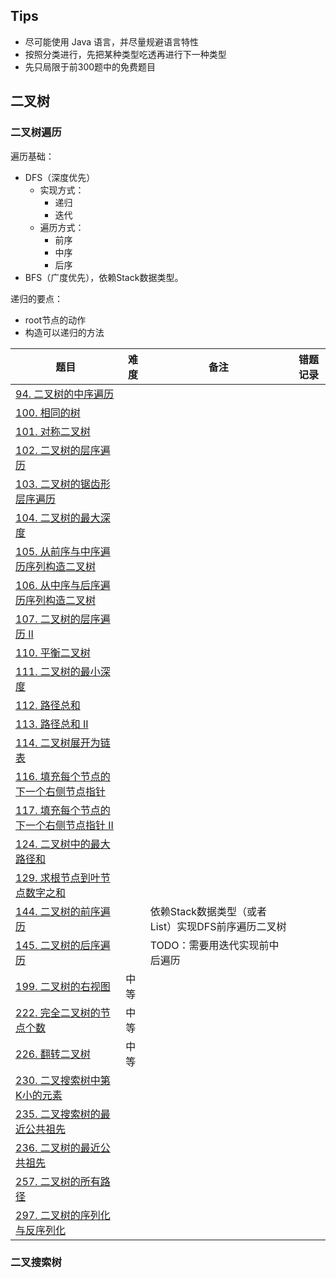 ## Tips

- 尽可能使用 Java 语言，并尽量规避语言特性
- 按照分类进行，先把某种类型吃透再进行下一种类型
- 先只局限于前300题中的免费题目

## 二叉树

### 二叉树遍历

遍历基础：
- DFS（深度优先）
    - 实现方式：
        - 递归
        - 迭代
    - 遍历方式：
        - 前序
        - 中序
        - 后序
- BFS（广度优先），依赖Stack数据类型。

递归的要点：
- root节点的动作
- 构造可以递归的方法

| 题目 | 难度 | 备注 | 错题记录 |
| --- | --- | --- | --- |
| [94. 二叉树的中序遍历](https://leetcode-cn.com/problems/binary-tree-inorder-traversal/) | | |
| [100. 相同的树](https://leetcode-cn.com/problems/same-tree/) | | |
| [101. 对称二叉树](https://leetcode-cn.com/problems/symmetric-tree/) | | |
| [102. 二叉树的层序遍历](https://leetcode-cn.com/problems/binary-tree-level-order-traversal/) | | |
| [103. 二叉树的锯齿形层序遍历](https://leetcode-cn.com/problems/binary-tree-zigzag-level-order-traversal/) | | |
| [104. 二叉树的最大深度](https://leetcode-cn.com/problems/maximum-depth-of-binary-tree/) | | |
| [105. 从前序与中序遍历序列构造二叉树](https://leetcode-cn.com/problems/construct-binary-tree-from-preorder-and-inorder-traversal/) | | |
| [106. 从中序与后序遍历序列构造二叉树](https://leetcode-cn.com/problems/construct-binary-tree-from-inorder-and-postorder-traversal/) | | |
| [107. 二叉树的层序遍历 II](https://leetcode-cn.com/problems/binary-tree-level-order-traversal-ii/) | | |
| [110. 平衡二叉树](https://leetcode-cn.com/problems/balanced-binary-tree/) | | |
| [111. 二叉树的最小深度](https://leetcode-cn.com/problems/minimum-depth-of-binary-tree/) | | |
| [112. 路径总和](https://leetcode-cn.com/problems/path-sum/) | | |
| [113. 路径总和 II](https://leetcode-cn.com/problems/path-sum-ii/) | | |
| [114. 二叉树展开为链表](https://leetcode-cn.com/problems/flatten-binary-tree-to-linked-list/) | | |
| [116. 填充每个节点的下一个右侧节点指针](https://leetcode-cn.com/problems/populating-next-right-pointers-in-each-node/) | | |
| [117. 填充每个节点的下一个右侧节点指针 II](https://leetcode-cn.com/problems/populating-next-right-pointers-in-each-node-ii/) | | |
| [124. 二叉树中的最大路径和](https://leetcode-cn.com/problems/binary-tree-maximum-path-sum/) | | |
| [129. 求根节点到叶节点数字之和](https://leetcode-cn.com/problems/sum-root-to-leaf-numbers/) | | |
| [144. 二叉树的前序遍历](https://leetcode-cn.com/problems/binary-tree-preorder-traversal/) | | 依赖Stack数据类型（或者List）实现DFS前序遍历二叉树 |
| [145. 二叉树的后序遍历](https://leetcode-cn.com/problems/binary-tree-postorder-traversal/) | | TODO：需要用迭代实现前中后遍历 |
| [199. 二叉树的右视图](https://leetcode-cn.com/problems/binary-tree-right-side-view/) | 中等 | |
| [222. 完全二叉树的节点个数](https://leetcode-cn.com/problems/count-complete-tree-nodes/) | 中等 | | |
| [226. 翻转二叉树](https://leetcode-cn.com/problems/invert-binary-tree/) | 中等 | | | 
| [230. 二叉搜索树中第K小的元素](https://leetcode-cn.com/problems/kth-smallest-element-in-a-bst/)
| [235. 二叉搜索树的最近公共祖先](https://leetcode-cn.com/problems/lowest-common-ancestor-of-a-binary-search-tree/)
| [236. 二叉树的最近公共祖先](https://leetcode-cn.com/problems/lowest-common-ancestor-of-a-binary-tree/)
| [257. 二叉树的所有路径](https://leetcode-cn.com/problems/binary-tree-paths/)
| [297. 二叉树的序列化与反序列化 ](https://leetcode-cn.com/problems/serialize-and-deserialize-binary-tree/)

### 二叉搜索树